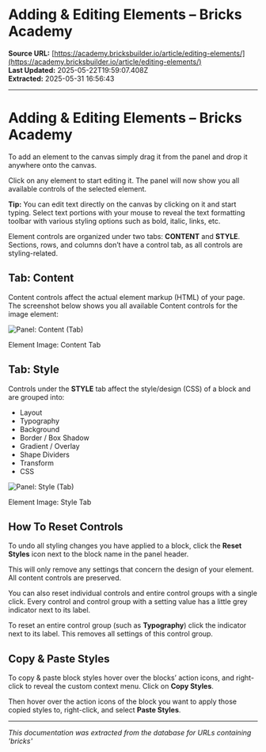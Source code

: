 # Adding & Editing Elements – Bricks Academy

**Source URL:** [https://academy.bricksbuilder.io/article/editing-elements/](https://academy.bricksbuilder.io/article/editing-elements/)  
**Last Updated:** 2025-05-22T19:59:07.408Z  
**Extracted:** 2025-05-31 16:56:43

---

# Adding & Editing Elements – Bricks Academy

To add an element to the canvas simply drag it from the panel and drop it anywhere onto the canvas.

Click on any element to start editing it. The panel will now show you all available controls of the selected element.

**Tip:** You can edit text directly on the canvas by clicking on it and start typing. Select text portions with your mouse to reveal the text formatting toolbar with various styling options such as bold, italic, links, etc.

Element controls are organized under two tabs: **CONTENT** and **STYLE**. Sections, rows, and columns don’t have a control tab, as all controls are styling-related.

## Tab: Content

Content controls affect the actual element markup (HTML) of your page. The screenshot below shows you all available Content controls for the image element:

![Panel: Content (Tab)](https://academy.bricksbuilder.io/wp-content/uploads/2020/04/bricks-academy-panel-content-tab-1024x576.png)

Element Image: Content Tab

## Tab: Style

Controls under the **STYLE** tab affect the style/design (CSS) of a block and are grouped into:

*   Layout
*   Typography
*   Background
*   Border / Box Shadow
*   Gradient / Overlay
*   Shape Dividers
*   Transform
*   CSS

![Panel: Style (Tab)](https://academy.bricksbuilder.io/wp-content/uploads/2020/04/bricks-academy-panel-style-tab-1024x576.png)

Element Image: Style Tab

## How To Reset Controls

To undo all styling changes you have applied to a block, click the **Reset Styles** icon next to the block name in the panel header.

This will only remove any settings that concern the design of your element. All content controls are preserved.

You can also reset individual controls and entire control groups with a single click. Every control and control group with a setting value has a little grey indicator next to its label.

To reset an entire control group (such as **Typography**) click the indicator next to its label. This removes all settings of this control group.

## Copy & Paste Styles

To copy & paste block styles hover over the blocks’ action icons, and right-click to reveal the custom context menu. Click on **Copy Styles**.

Then hover over the action icons of the block you want to apply those copied styles to, right-click, and select **Paste Styles**.

---

*This documentation was extracted from the database for URLs containing 'bricks'*
